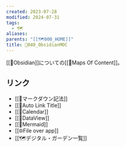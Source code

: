 ```yaml
---
created: 2023-07-28
modified: 2024-07-31
tags:
  - 🗺️
aliases: 
parents: "[[🗺️000_HOME]]"
title: 💎040_ObsidianMOC
---
```

[[🧰Obsidian]]についての[[📝Maps Of Content]]。

## リンク 
- [[🧰マークダウン記法]]
- [[💎Auto Link Title]]
- [[💎Calendar]]
- [[💎DataView]]
- [[🧰Mermaid]]
- [[🌐File over app]]
- [[🗺️デジタル・ガーデン一覧]]
